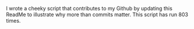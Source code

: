 I wrote a cheeky script that contributes to my Github by updating this ReadMe to illustrate why more than commits matter. This script has run 803 times.